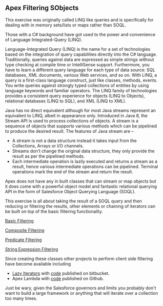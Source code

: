 Apex Filtering SObjects
-------------------

This exercise was originally called LINQ like queries and is specifically for dealing with in memory sets/lists or maps rather than SOQL.

Those with a C# background have got used to the power and convenience of Language Integrated-Query (LINQ).

Language-Integrated Query (LINQ) is the name for a set of technologies based on the integration of query capabilities directly into the C# language. Traditionally, queries against data are expressed as simple strings without type checking at compile time or IntelliSense support. Furthermore, you have to learn a different query language for each type of data source: SQL databases, XML documents, various Web services, and so on. With LINQ, a query is a first-class language construct, just like classes, methods, events. You write queries against strongly typed collections of entities by using language keywords and familiar operators. The LINQ family of technologies provides a consistent query experience for objects (LINQ to Objects), relational databases (LINQ to SQL), and XML (LINQ to XML).

Java has no direct equivalent although for most Java streams represent an equivalent to LINQ, albeit in appearance only. Introduced in Java 8, the Stream API is used to process collections of objects. A stream is a sequence of objects that supports various methods which can be pipelined to produce the desired result.
The features of Java stream are –

- A stream is not a data structure instead it takes input from the Collections, Arrays or I/O channels.
- Streams don’t change the original data structure, they only provide the result as per the pipelined methods.
- Each intermediate operation is lazily executed and returns a stream as a result, hence various intermediate operations can be pipelined. Terminal operations mark the end of the stream and return the result.

Apex does not have any in built classes that can stream or map objects but it does come with a powerful object model and fantastic relational querying API in the form of Salesforce Object Querying Language (SOQL).

This exercise is all about taking the result of a SOQL query and then reducing or filtering the results, other elements or chaining of iterators can be built on top of the basic filtering functionality.

[Basic Filtering](docs/basic-filtering.md)

[Composite Filtering](docs/composite-filtering.md)

[Predicate Filtering](docs/basic-predicates.md)

[String Expression Filtering](docs/expression-filtering.md)

Since creating these classes other projects to perform client side filtering have become available including
- [Lazy Iterators](https://nebulaconsulting.co.uk/insights/using-lazy-evaluation-to-write-salesforce-apex-code-without-for-loops/) with [code](https://bitbucket.org/aidan_harding/lazy-iterator/src/master/) published on bitbucket. 
- Apex Lambda with [code](https://github.com/ipavlic/apex-lambda) published on Github.

Just be wary, given the Salesforce governors and limits you probably don't want to build a large framework or anything that will iterate over a collection too many times.
